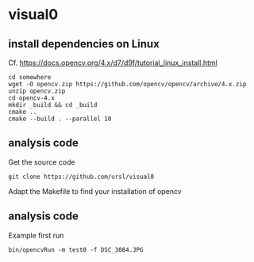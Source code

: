# visual0

## install dependencies on Linux
Cf. https://docs.opencv.org/4.x/d7/d9f/tutorial_linux_install.html
```
cd somewhere
wget -O opencv.zip https://github.com/opencv/opencv/archive/4.x.zip
unzip opencv.zip
cd opencv-4.x
mkdir _build && cd _build
cmake ..
cmake --build . --parallel 10
```

## analysis code
Get the source code 
```
git clone https://github.com/ursl/visual0
```
Adapt the Makefile to find your installation of opencv

## analysis code
Example first run
```
bin/opencvRun -m test0 -f DSC_3084.JPG 
```
